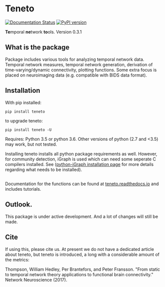 # Teneto

[![Documentation Status](https://readthedocs.org/projects/teneto/badge/?version=latest)](http://teneto.readthedocs.io/en/latest/?badge=latest)
[![PyPI version](https://badge.fury.io/py/Teneto.svg)](https://badge.fury.io/py/Teneto)

**Te**mporal **ne**twork **to**ols. Version 0.3.1

## What is the package

Package includes various tools for analyzing temporal network data. Temporal network measures, temporal network generation, derivation of time-varying/dynamic connectivity, plotting functions. Some extra focus is placed on neuroimaging data (e.g. compatible with BIDS data format).

## Installation

With pip installed:

`pip install teneto`

to upgrade teneto:

`pip install teneto -U`

Requires: Python 3.5 or python 3.6. Other versions of python (2.7 and <3.5) may work, but not tested.

Installing teneto installs all python package requirements as well. However, for community detection, iGraph is used which can need some seperate C compilers installed. See ([python-iGraph installation page](http://igraph.org/python/#startpy) for more details regarding what needs to be installed).

##

Documentation for the functions can be found at  [teneto.readthedocs.io](https://teneto.readthedocs.io) and includes tutorials.

## Outlook.

This package is under active development. And a lot of changes will still be made.

## Cite

If using this, please cite us. At present we do not have a dedicated article about teneto, but teneto is introduced, a long with a considerable amount of the metrics:

Thompson, William Hedley, Per Brantefors, and Peter Fransson. "From static to temporal network theory applications to functional brain connectivity." Network Neuroscience (2017).
